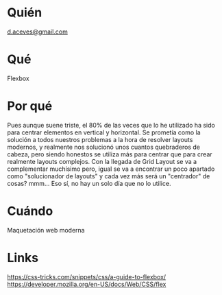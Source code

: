 # Quién
d.aceves@gmail.com
# Qué
Flexbox
# Por qué
Pues aunque suene triste, el 80% de las veces que lo he utilizado ha sido para centrar elementos en vertical y horizontal. Se prometía como la solución a todos nuestros problemas a la hora de resolver layouts modernos, y realmente nos solucionó unos cuantos quebraderos de cabeza, pero siendo honestos se utiliza más para centrar que para crear realmente layouts complejos. Con la llegada de Grid Layout se va a complementar muchísimo pero, igual se va a encontrar un poco apartado como "solucionador de layouts" y cada vez más será un "centrador" de cosas? mmm...
Eso sí, no hay un solo día que no lo utilice.
# Cuándo
Maquetación web moderna
# Links
https://css-tricks.com/snippets/css/a-guide-to-flexbox/
https://developer.mozilla.org/en-US/docs/Web/CSS/flex
